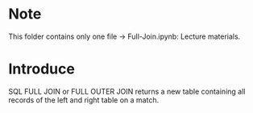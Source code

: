 # Note
This folder contains only one file -> Full-Join.ipynb: Lecture materials.
# Introduce
SQL FULL JOIN or FULL OUTER JOIN returns a new table containing all records of the left and right table on a match.
